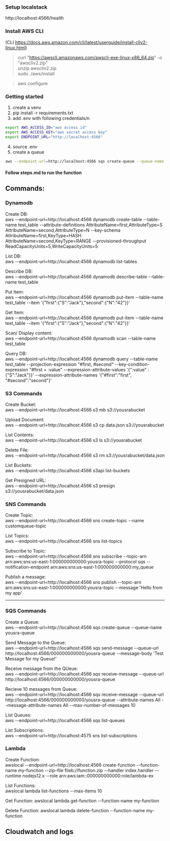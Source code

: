 ### Setup localstack
http://localhost:4566/health

### Install AWS CLI
(CLI https://docs.aws.amazon.com/cli/latest/userguide/install-cliv2-linux.html)

>curl "https://awscli.amazonaws.com/awscli-exe-linux-x86_64.zip" -o "awscliv2.zip"  
>unzip awscliv2.zip  
>sudo ./aws/install  

>aws configure

### Getting started
 
 1. create a venv
 2. pip install -r requirements.txt
 3. add .env with following credentials/n

```bash
export AWS_ACCESS_ID="aws access id"
export AWS_ACCESS_KEY="aws secret access key"
export ENDPOINT_URL="http://localhost:4566" 
```
4. source .env
5. create a queue

```bash
aws --endpoint-url=http://localhost:4566 sqs create-queue --queue-name yousra-queue
```
#### Follow steps.md to run the function

## Commands:

### Dynamodb

Create DB:  
aws --endpoint-url=http://localhost:4566 dynamodb create-table --table-name test_table  --attribute-definitions AttributeName=first,AttributeType=S AttributeName=second,AttributeType=N --key-schema AttributeName=first,KeyType=HASH AttributeName=second,KeyType=RANGE --provisioned-throughput ReadCapacityUnits=5,WriteCapacityUnits=5

List DB:  
aws --endpoint-url=http://localhost:4566 dynamodb list-tables

Describe DB:  
aws --endpoint-url=http://localhost:4566 dynamodb describe-table --table-name test_table

Put Item:  
aws --endpoint-url=http://localhost:4566 dynamodb put-item --table-name test_table  --item '{"first":{"S":"Jack"},"second":{"N":"42"}}'

Get Item:  
aws --endpoint-url=http://localhost:4566 dynamodb put-item --table-name test_table  --item '{"first":{"S":"Jack"},"second":{"N":"42"}}'

Scan/ Display content:  
aws --endpoint-url=http://localhost:4566 dynamodb scan --table-name test_table

Query DB:  
aws --endpoint-url=http://localhost:4566 dynamodb query --table-name test_table --projection-expression "#first, #second" --key-condition-expression "#first = :value" --expression-attribute-values '{":value" : {"S":"Jack"}}' --expression-attribute-names '{"#first":"first", "#second":"second"}'


### S3 Commands
Create Bucket:  
aws --endpoint-url=http://localhost:4566 s3 mb s3://yousrabucket

Upload Document:  
aws --endpoint-url=http://localhost:4566 s3 cp data.json s3://yousrabucket

List Contents:  
aws --endpoint-url=http://localhost:4566 s3 ls s3://yousrabucket

Delete File:  
aws --endpoint-url=http://localhost:4566 s3 rm s3://yousrabucket/data.json

List Buckets:  
aws --endpoint-url=http://localhost:4566 s3api list-buckets

Get Presigned URL:  
aws --endpoint-url=http://localhost:4566 s3 presign s3://yousrabucket/data.json




### SNS Commands

Create Topic:  
aws --endpoint-url=http://localhost:4566 sns create-topic --name customqueue-topic

List Topics:  
aws --endpoint-url=http://localhost:4566 sns list-topics

Subscribe to Topic:  
aws --endpoint-url=http://localhost:4566 sns subscribe --topic-arn arn:aws:sns:us-east-1:000000000000:yousra-topic --protocol sqs --notification-endpoint arn:aws:sns:us-east-1:000000000000:my_queue  

Publish a message:  
aws --endpoint-url=http://localhost:4566 sns publish  --topic-arn arn:aws:sns:us-east-1:000000000000:yousra-topic --message 'Hello from my app'

--------------------------------------------------------------------------------

### SQS Commands

Create a Queue:   
aws --endpoint-url=http://localhost:4566 sqs create-queue --queue-name yousra-queue

Send Message to the Queue:  
aws --endpoint-url=http://localhost:4566 sqs send-message --queue-url http://localhost:4566/000000000000/yousra-queue --message-body 'Test Message for my Queue!'

Receive message from the QUeue:  
aws --endpoint-url=http://localhost:4566 sqs receive-message --queue-url http://localhost:4566/000000000000/yousra-queue

Recieve 10 messages from Queue:  
aws --endpoint-url=http://localhost:4566 sqs receive-message --queue-url http://localhost:4566/000000000000/yousra-queue --attribute-names All --message-attribute-names All --max-number-of-messages 10

List Queues:  
aws --endpoint-url=http://localhost:4566 sqs list-queues 

List Subscriptions:  
aws --endpoint-url=http://localhost:4575 sns list-subscriptions

### Lambda

Create Function:  
awslocal --endpoint-url=http://localhost:4566 create-function --function-name my-function --zip-file fileb://function.zip --handler index.handler --runtime nodejs12.x --role arn:aws:iam::000000000000:role/lambda-ex

List Functions:  
awslocal lambda list-functions --max-items 10

Get Function:
awslocal lambda get-function --function-name my-function

Delete Function:
awslocal lambda delete-function --function-name my-function

## Cloudwatch and logs

